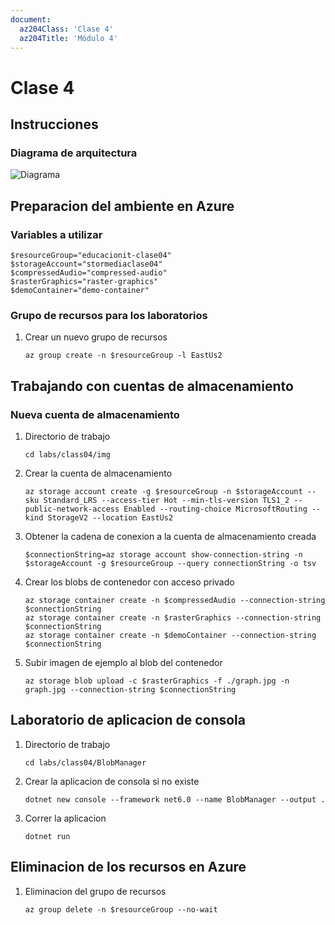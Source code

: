 ```yaml
---
document:
  az204Class: 'Clase 4'
  az204Title: 'Módulo 4'
---
```


# Clase 4

## Instrucciones

### Diagrama de arquitectura

![Diagrama](img/Lab03-Diagram.png)

## Preparacion del ambiente en Azure
### Variables a utilizar

```pwsh
$resourceGroup="educacionit-clase04"
$storageAccount="stormediaclase04"
$compressedAudio="compressed-audio"
$rasterGraphics="raster-graphics"
$demoContainer="demo-container"

```

### Grupo de recursos para los laboratorios

1. Crear un nuevo grupo de recursos
    ```pwsh
    az group create -n $resourceGroup -l EastUs2
    ```

## Trabajando con cuentas de almacenamiento

### Nueva cuenta de almacenamiento

1. Directorio de trabajo
    ```pwsh
    cd labs/class04/img
    ```
1. Crear la cuenta de almacenamiento
    ```pwsh
    az storage account create -g $resourceGroup -n $storageAccount --sku Standard_LRS --access-tier Hot --min-tls-version TLS1_2 --public-network-access Enabled --routing-choice MicrosoftRouting --kind StorageV2 --location EastUs2
    ```
1. Obtener la cadena de conexion a la cuenta de almacenamiento creada
    ```pwsh
    $connectionString=az storage account show-connection-string -n $storageAccount -g $resourceGroup --query connectionString -o tsv
    ```
1. Crear los blobs de contenedor con acceso privado
    ```pwsh
    az storage container create -n $compressedAudio --connection-string $connectionString
    az storage container create -n $rasterGraphics --connection-string $connectionString
    az storage container create -n $demoContainer --connection-string $connectionString
    ```
1. Subir imagen de ejemplo al blob del contenedor
    ```pwsh
    az storage blob upload -c $rasterGraphics -f ./graph.jpg -n graph.jpg --connection-string $connectionString
    ```

## Laboratorio de aplicacion de consola

1. Directorio de trabajo
    ```pwsh
    cd labs/class04/BlobManager
    ```
1. Crear la aplicacion de consola si no existe
    ```pwsh
    dotnet new console --framework net6.0 --name BlobManager --output .
    ```
1. Correr la aplicacion
    ```pwsh
    dotnet run
    ```

## Eliminacion de los recursos en Azure

1. Eliminacion del grupo de recursos
    ```pwsh
    az group delete -n $resourceGroup --no-wait
    ```
